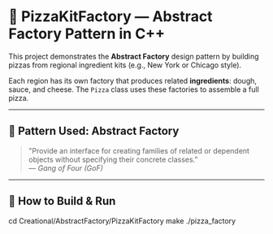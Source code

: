 # 🍕 PizzaKitFactory — Abstract Factory Pattern in C++

This project demonstrates the **Abstract Factory** design pattern by building pizzas from regional ingredient kits (e.g., New York or Chicago style).

Each region has its own factory that produces related **ingredients**: dough, sauce, and cheese. The `Pizza` class uses these factories to assemble a full pizza.

---

## 🧠 Pattern Used: Abstract Factory

> "Provide an interface for creating families of related or dependent objects without specifying their concrete classes."  
> — *Gang of Four (GoF)*

---

## 🚀 How to Build & Run

cd Creational/AbstractFactory/PizzaKitFactory
make
./pizza_factory